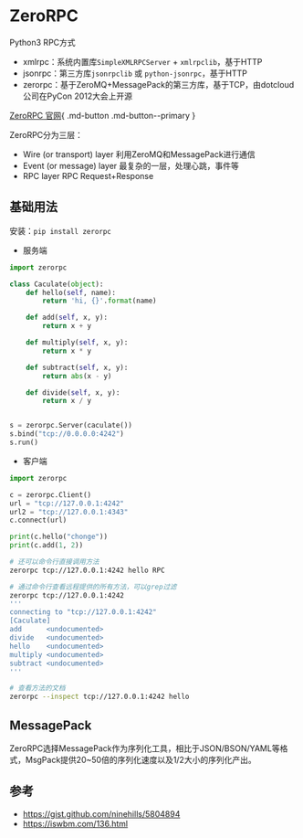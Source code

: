 
# ZeroRPC

Python3 RPC方式

- xmlrpc：系统内置库`SimpleXMLRPCServer` + `xmlrpclib`，基于HTTP
- jsonrpc：第三方库`jsonrpclib` 或 `python-jsonrpc`，基于HTTP
- zerorpc：基于ZeroMQ+MessagePack的第三方库，基于TCP，由dotcloud公司在PyCon 2012大会上开源

[ZeroRPC 官网](https://www.zerorpc.io/){ .md-button .md-button--primary }

ZeroRPC分为三层：

- Wire (or transport) layer 利用ZeroMQ和MessagePack进行通信
- Event (or message) layer 最复杂的一层，处理心跳，事件等
- RPC layer RPC Request+Response

## 基础用法

安装：`pip install zerorpc`

- 服务端

```python
import zerorpc

class Caculate(object):
    def hello(self, name):
        return 'hi, {}'.format(name)

    def add(self, x, y):
        return x + y

    def multiply(self, x, y):
        return x * y

    def subtract(self, x, y):
        return abs(x - y)

    def divide(self, x, y):
        return x / y


s = zerorpc.Server(caculate())
s.bind("tcp://0.0.0.0:4242")
s.run()
```

- 客户端

```python
import zerorpc

c = zerorpc.Client()
url = "tcp://127.0.0.1:4242"
url2 = "tcp://127.0.0.1:4343"
c.connect(url)

print(c.hello("chonge"))
print(c.add(1, 2))
```

```bash
# 还可以命令行直接调用方法
zerorpc tcp://127.0.0.1:4242 hello RPC

# 通过命令行查看远程提供的所有方法，可以grep过滤
zerorpc tcp://127.0.0.1:4242
'''
connecting to "tcp://127.0.0.1:4242"
[Caculate]
add      <undocumented>
divide   <undocumented>
hello    <undocumented>
multiply <undocumented>
subtract <undocumented>
'''

# 查看方法的文档
zerorpc --inspect tcp://127.0.0.1:4242 hello
```

## MessagePack

ZeroRPC选择MessagePack作为序列化工具，相比于JSON/BSON/YAML等格式，MsgPack提供20~50倍的序列化速度以及1/2大小的序列化产出。

## 参考

- <https://gist.github.com/ninehills/5804894>
- <https://iswbm.com/136.html>
